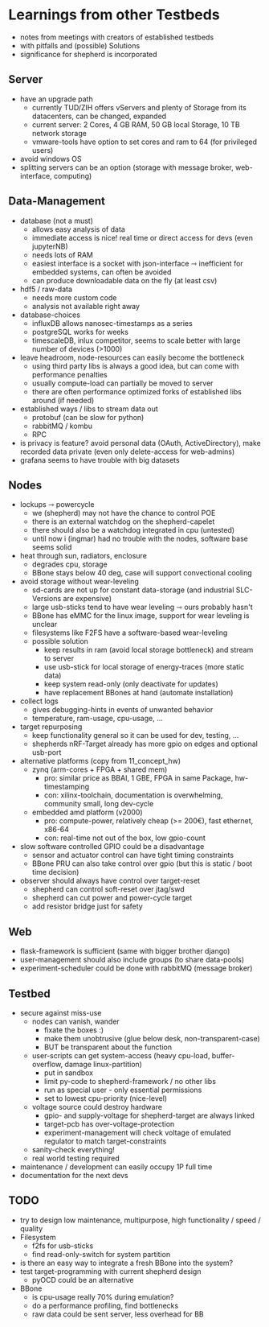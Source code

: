 # Learnings from other Testbeds

- notes from meetings with creators of established testbeds
- with pitfalls and (possible) Solutions
- significance for shepherd is incorporated

## Server

- have an upgrade path
    - currently TUD/ZIH offers vServers and plenty of Storage from its datacenters, can be changed, expanded
    - current server: 2 Cores, 4 GB RAM, 50 GB local Storage, 10 TB network storage
    - vmware-tools have option to set cores and ram to 64 (for privileged users)
- avoid windows OS
- splitting servers can be an option (storage with message broker, web-interface, computing)

## Data-Management

- database (not a must)
    - allows easy analysis of data
    - immediate access is nice! real time or direct access for devs (even jupyterNB)
    - needs lots of RAM
    - easiest interface is a socket with json-interface ⇾ inefficient for embedded systems, can often be avoided
    - can produce downloadable data on the fly (at least csv)
- hdf5 / raw-data
    - needs more custom code
    - analysis not available right away
- database-choices
    - influxDB allows nanosec-timestamps as a series
    - postgreSQL works for weeks
    - timescaleDB, inlux competitor, seems to scale better with large number of devices (>1000)
- leave headroom, node-resources can easily become the bottleneck
    - using third party libs is always a good idea, but can come with performance penalties
    - usually compute-load can partially be moved to server
    - there are often performance optimized forks of established libs around (if needed)
- established ways / libs to stream data out
    - protobuf (can be slow for python)
    - rabbitMQ / kombu
    - RPC
- is privacy is feature? avoid personal data (OAuth, ActiveDirectory), make recorded data private (even only delete-access for web-admins)
- grafana seems to have trouble with big datasets

## Nodes

- lockups ⇾ powercycle
    - we (shepherd) may not have the chance to control POE
    - there is an external watchdog on the shepherd-capelet
    - there should also be a watchdog integrated in cpu (untested)
    - until now i (ingmar) had no trouble with the nodes, software base seems solid
- heat through sun, radiators, enclosure
    - degrades cpu, storage
    - BBone stays below 40 deg, case will support convectional cooling
- avoid storage without wear-leveling
    - sd-cards are not up for constant data-storage (and industrial SLC-Versions are expensive)
    - large usb-sticks tend to have wear leveling ⇾ ours probably hasn't
    - BBone has eMMC for the linux image, support for wear leveling is unclear
    - filesystems like F2FS have a software-based wear-leveling
    - possible solution
        - keep results in ram (avoid local storage bottleneck) and stream to server
        - use usb-stick for local storage of energy-traces (more static data)
        - keep system read-only (only deactivate for updates)
        - have replacement BBones at hand (automate installation)
- collect logs
    - gives debugging-hints in events of unwanted behavior
    - temperature, ram-usage, cpu-usage, ...
- target repurposing
    - keep functionality general so it can be used for dev, testing, ...
    - shepherds nRF-Target already has more gpio on edges and optional usb-port
- alternative platforms (copy from 11_concept_hw)
    - zynq (arm-cores + FPGA + shared mem)
        - pro: similar price as BBAI, 1 GBE, FPGA in same Package, hw-timestamping
        - con: xilinx-toolchain, documentation is overwhelming, community small, long dev-cycle
    - embedded amd platform (v2000)
        - pro: compute-power, relatively cheap (>= 200€), fast ethernet, x86-64
        - con: real-time not out of the box, low gpio-count
- slow software controlled GPIO could be a disadvantage
    - sensor and actuator control can have tight timing constraints
    - BBone PRU can also take control over gpio (but this is static / boot time decision)
- observer should always have control over target-reset
    - shepherd can control soft-reset over jtag/swd
    - shepherd can cut power and power-cycle target
    - add resistor bridge just for safety

## Web

- flask-framework is sufficient (same with bigger brother django)
- user-management should also include groups (to share data-pools)
- experiment-scheduler could be done with rabbitMQ (message broker)

## Testbed

- secure against miss-use
    - nodes can vanish, wander
        - fixate the boxes :)
        - make them unobtrusive (glue below desk, non-transparent-case)
        - BUT be transparent about the function
    - user-scripts can get system-access (heavy cpu-load, buffer-overflow, damage linux-partition)
        - put in sandbox
        - limit py-code to shepherd-framework / no other libs
        - run as special user - only essential permissions
        - set to lowest cpu-priority (nice-level)
    - voltage source could destroy hardware
        - gpio- and supply-voltage for shepherd-target are always linked
        - target-pcb has over-voltage-protection
        - experiment-management will check voltage of emulated regulator to match target-constraints
    - sanity-check everything!
    - real world testing required
- maintenance / development can easily occupy 1P full time
- documentation for the next devs

## TODO

- try to design low maintenance, multipurpose, high functionality / speed / quality
- Filesystem
    - f2fs for usb-sticks
    - find read-only-switch for system partition
- is there an easy way to integrate a fresh BBone into the system?
- test target-programming with current shepherd design
    - pyOCD could be an alternative
- BBone
    - is cpu-usage really 70% during emulation?
    - do a performance profiling, find bottlenecks
    - raw data could be sent server, less overhead for BB
